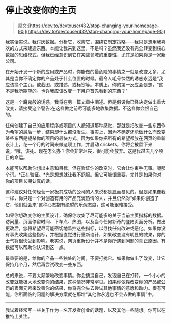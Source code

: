 # 停止改变你的主页

> 原文:[https://dev.to/devtouser432/stop-changing-your-homepage-90i](https://dev.to/devtouser432/stop-changing-your-homepage-90i)

我实话实说。我讨厌数据。分析它，收集它，围绕它制定策略——我只是想用我喜欢的方式来建造东西。本能让我来到这里，不是吗？虽然我还没有完全转变到核心数据的思维模式，但我已经意识到它在某些领域的重要性，尤其是如果你是一家新公司。

在开始开发一个新的应用或产品时，你能做的最危险的事情之一就是改变太多，尤其是当你不确定你的产品处于什么位置的时候。最令人毛骨悚然的诱惑永远是“我应该换个主页。或截图，或描述，或标签等。本质上，你的第一反应会是想，“这不是我所期望的。也许我应该改变一下用户首先看到的东西？"

这是一个魔鬼般的诱惑，我将在另一篇文章中阐述。但是假设你已经决定做出重大改变，请接受这个警告:在这样做之前尽可能多地收集数据。不这样你会恨自己的。

任何创建了自己的应用程序或项目的人都知道那种感觉，那就是把改变一些东西作为希望的最后一步，结果却什么都没发生。事实上，因为不确定还能做什么而改变某些东西是扼杀你的项目的最快方式。因为如果你把所有的希望都放在网页的重新设计上，花一个月的时间来做这项工作，并启动 crickets，你将会被留下来说，“哦，该死。现在怎么办？你会非常沮丧，很可能会放弃。这是我过去几个项目的命运。

本能可以帮助你想出主意和目标，但在验证你的改变时，它会让你束手无策。呃那个词。*正在验证。*光是想想就让我不舒服。但它可能很重要，尤其是如果你对你的项目长期认真的话。

这种建议对任何经营一家极其成功的公司的人来说都是显而易见的。但是如果像我一样，你只是一个对创造有用的产品充满热情的人，并且仍然对“如果你创造了它，他们就会来”这种心态抱有绝望的乐观态度，这可能很难接受。

如果你想改变你的主页设计，确保你收集了尽可能多的关于当前主页指标的数据。访问量、页面停留时间、下车点、热图，以及当今任何新奇的登陆页面分析。做出更改后，您将希望尽可能密切地监控这些指标，以寻找任何改进或恶化。如果你没有事先收集这些指标，并根据直觉进行重新设计，如果改变没有明显的效果，你的士气将很快受到影响。老实说，网页重新设计并不是你所遇到问题的真正原因。有数据可以帮助你认识到这一点。

最重要的是，给你的产品一些独处的时间，不要打扰它。如果你做出了改变，让它保持几个月，然后再尝试改变一些东西。

总的来说，不要太频繁地改变事情。你会搞混自己，发现自己在打转。一个小小的改变就能极大地改变你的结果，这种情况非常罕见。如果你依靠改变你的产品或公司的表面元素来改善你的结果，你将完全失去尝试其他事情的意愿和动力。很有可能，你所面临的问题的解决方案就在那堆“其他你永远也不会去做的事情”中。

* * *

我试着经常写一些关于作为一名开发者创业的话题，以及其他一些随想。你可以在推特上关注。